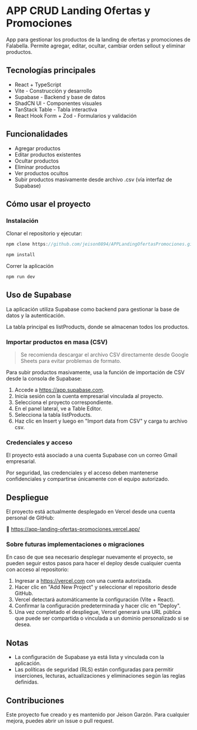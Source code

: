 # APP CRUD Landing Ofertas y Promociones

App para gestionar los productos de la landing de ofertas y promociones de Falabella. Permite agregar, editar, ocultar, cambiar orden sellout y eliminar productos.

## Tecnologías principales

-  React + TypeScript
-  Vite - Construcción y desarrollo
-  Supabase - Backend y base de datos
-  ShadCN UI - Componentes visuales
-  TanStack Table - Tabla interactiva
-  React Hook Form + Zod - Formularios y validación

## Funcionalidades

-  Agregar productos
-  Editar productos existentes
-  Ocultar productos
-  Eliminar productos
-  Ver productos ocultos
-  Subir productos masivamente desde archivo .csv (vía interfaz de Supabase)

## Cómo usar el proyecto

### Instalación

Clonar el repositorio y ejecutar:

```js
npm clone https://github.com/jeison0894/APPLandingOfertasPromociones.git
```

```js
npm install
```

Correr la aplicación

```js
npm run dev
```

## Uso de Supabase

La aplicación utiliza Supabase como backend para gestionar la base de datos y la autenticación.

La tabla principal es listProducts, donde se almacenan todos los productos.

### Importar productos en masa (CSV)

> Se recomienda descargar el archivo CSV directamente desde Google Sheets para evitar problemas de formato.

Para subir productos masivamente, usa la función de importación de CSV desde la consola de Supabase:

1. Accede a https://app.supabase.com.
2. Inicia sesión con la cuenta empresarial vinculada al proyecto.
3. Selecciona el proyecto correspondiente.
4. En el panel lateral, ve a Table Editor.
5. Selecciona la tabla listProducts.
6. Haz clic en Insert y luego en "Import data from CSV" y carga tu archivo csv.

### Credenciales y acceso

El proyecto está asociado a una cuenta Supabase con un correo Gmail empresarial.

Por seguridad, las credenciales y el acceso deben mantenerse confidenciales y compartirse únicamente con el equipo autorizado.

## Despliegue

El proyecto está actualmente desplegado en Vercel desde una cuenta personal de GitHub:

🔗 https://app-landing-ofertas-promociones.vercel.app/

### Sobre futuras implementaciones o migraciones

En caso de que sea necesario desplegar nuevamente el proyecto, se pueden seguir estos pasos para hacer el deploy desde cualquier cuenta con acceso al repositorio:

1. Ingresar a https://vercel.com con una cuenta autorizada.
2. Hacer clic en "Add New Project" y seleccionar el repositorio desde GitHub.
3. Vercel detectará automáticamente la configuración (Vite + React).
4. Confirmar la configuración predeterminada y hacer clic en "Deploy".
5. Una vez completado el despliegue, Vercel generará una URL pública que puede ser compartida o vinculada a un dominio personalizado si se desea.

## Notas

-  La configuración de Supabase ya está lista y vinculada con la aplicación.
-  Las políticas de seguridad (RLS) están configuradas para permitir inserciones, lecturas, actualizaciones y eliminaciones según las reglas definidas.

## Contribuciones

Este proyecto fue creado y es mantenido por Jeison Garzón.
Para cualquier mejora, puedes abrir un issue o pull request.
